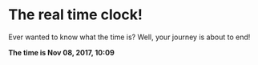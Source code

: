 # The real time clock!

Ever wanted to know what the time is? Well, your journey is about to end!

**The time is Nov 08, 2017, 10:09**